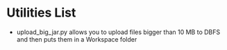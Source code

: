 # Utilities List
- upload_big_jar.py allows you to upload files bigger than 10 MB to DBFS and then puts them in a Workspace folder

